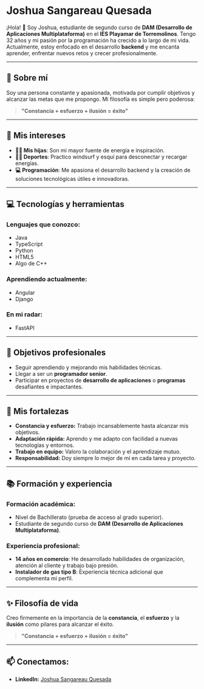 # **Joshua Sangareau Quesada**

¡Hola! 👋 Soy Joshua, estudiante de segundo curso de **DAM (Desarrollo de Aplicaciones Multiplataforma)** en el **IES Playamar de Torremolinos**. Tengo 32 años y mi pasión por la programación ha crecido a lo largo de mi vida. Actualmente, estoy enfocado en el desarrollo **backend** y me encanta aprender, enfrentar nuevos retos y crecer profesionalmente.

---

## 🌟 Sobre mí
Soy una persona constante y apasionada, motivada por cumplir objetivos y alcanzar las metas que me propongo. Mi filosofía es simple pero poderosa:

> **"Constancia + esfuerzo + ilusión = éxito"**

---

## 🎯 Mis intereses
- **👨‍👧 Mis hijas**: Son mi mayor fuente de energía e inspiración.
- **🏄‍♂️ Deportes**: Practico windsurf y esquí para desconectar y recargar energías.
- **💻 Programación**: Me apasiona el desarrollo backend y la creación de soluciones tecnológicas útiles e innovadoras.

---

## 💻 Tecnologías y herramientas
### Lenguajes que conozco:
- Java
- TypeScript
- Python
- HTML5
- Algo de C++

### Aprendiendo actualmente:
- Angular
- Django

### En mi radar:
- FastAPI

---

## 🚀 Objetivos profesionales
- Seguir aprendiendo y mejorando mis habilidades técnicas.
- Llegar a ser un **programador senior**.
- Participar en proyectos de **desarrollo de aplicaciones** o **programas** desafiantes e impactantes.

---

## 💪 Mis fortalezas
- **Constancia y esfuerzo:** Trabajo incansablemente hasta alcanzar mis objetivos.
- **Adaptación rápida:** Aprendo y me adapto con facilidad a nuevas tecnologías y entornos.
- **Trabajo en equipo:** Valoro la colaboración y el aprendizaje mutuo.
- **Responsabilidad:** Doy siempre lo mejor de mí en cada tarea y proyecto.

---

## 📚 Formación y experiencia
### Formación académica:
- Nivel de Bachillerato (prueba de acceso al grado superior).
- Estudiante de segundo curso de **DAM (Desarrollo de Aplicaciones Multiplataforma)**.

### Experiencia profesional:
- **14 años en comercio**: He desarrollado habilidades de organización, atención al cliente y trabajo bajo presión.
- **Instalador de gas tipo B**: Experiencia técnica adicional que complementa mi perfil.

---

## ✨ Filosofía de vida
Creo firmemente en la importancia de la **constancia**, el **esfuerzo** y la **ilusión** como pilares para alcanzar el éxito.

> **"Constancia + esfuerzo + ilusión = éxito"**

---

## :mailbox: Conectamos: 
- **LinkedIn:** [Joshua Sangareau Quesada](www.linkedin.com/in/joshua-sangareau-quesada/)
